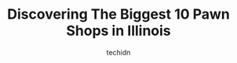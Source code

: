 ---
layout: ampstory
image: https://i0.wp.com/paketmu.com/wp-content/uploads/2023/06/just-pawn-inc-0-in-illinois-1686365572.jpeg?resize=640,853
author: techidn
featured: false
description: Explore the diverse Pawn Shop scene in Illinois, home to an incredible selection of 10 establishments catering to every taste. Whether youre in search of iconic favorites or undiscovered tr
title: Discovering The Biggest 10 Pawn Shops in Illinois
cover:
   title: Discovering The Biggest 10 Pawn Shops in Illinois
   subtitle: RICKPATE
   background: https://paketmu.com/wp-content/uploads/2023/06/just-pawn-inc-0-in-illinois-1686365572.jpeg

pages: 
 - layout: thirds
   top: <h1>#1 Fast Cash And Pawn Shop</h1>
   bottom: "<p>Ryan helped me today sell my wedding and engagement ring and a couple other pieces of jewelry. He was super nice, fast, and gave me a fair price for everything. If I ever</p>"
   background: https://paketmu.com/wp-content/uploads/2023/06/just-pawn-inc-1-in-illinois-1686365573.jpeg
   backgroundblur: true
 - layout: thirds
   top: <h1>#2 Pawn Chicago</h1>
   bottom: "<p>This is absolutely the best pawn shop that I have ever visited!  The staff is exceptional and the store is so full of collectibles that it was kind of overwhelming when y</p>"
   background: https://paketmu.com/wp-content/uploads/2023/06/just-pawn-inc-2-in-illinois-1686365574.jpeg
   cta:
      link: https://paketmu.com/discovering-the-biggest-10-pawn-shops-in-illinois/
      text: Discovering The Biggest 10 Pawn Shops in Illinois
 - layout: thirds
   top: <h1>#3 Sterling & Knight Jewelry & Pawn - Pawn Shop Yorkville, Illinois</h1>
   bottom: "<p>Bunch of jerks, I brought in a few items and was met with condescending treatment by both employee and manager plus they seemed annoyed I even came in. Brought in studio </p>"
   background: https://paketmu.com/wp-content/uploads/2023/06/just-pawn-inc-3-in-illinois-1686365574.jpeg
   cta:
      link: https://paketmu.com/discovering-the-biggest-10-pawn-shops-in-illinois/
      text: Discovering The Biggest 10 Pawn Shops in Illinois
 - layout: thirds
   top: <h1>#4 Chicago Pawners & Jewelers</h1>
   bottom: "<p>2405 W Madison St, Chicago, IL 60612, United States</p>"
   background: https://images.unsplash.com/photo-1604871000636-074fa5117945?ixlib=rb-4.0.3&ixid=MnwxMjA3fDB8MHxwaG90by1wYWdlfHx8fGVufDB8fHx8&auto=format&fit=crop&w=640&h=853&q=80
   cta:
      link: https://paketmu.com/discovering-the-biggest-10-pawn-shops-in-illinois/
      text: Discovering The Biggest 10 Pawn Shops in Illinois
 - layout: thirds
   top: <h1>#5 EZPAWN</h1>
   bottom: "<p>7361 W 25th St, North Riverside, IL 60546, United States</p>"
   background: https://images.unsplash.com/photo-1595364397663-fca4f075d796?ixlib=rb-4.0.3&ixid=MnwxMjA3fDB8MHxwaG90by1wYWdlfHx8fGVufDB8fHx8&auto=format&fit=crop&w=640&h=853&q=80
   cta:
      link: https://paketmu.com/discovering-the-biggest-10-pawn-shops-in-illinois/
      text: Discovering The Biggest 10 Pawn Shops in Illinois
 - layout: thirds
   top: <h1>#6 Fast Cash & Pawn USA</h1>
   bottom: "<p>929 E Ogden Ave, Naperville, IL 60563, United States</p>"
   background: https://plus.unsplash.com/premium_photo-1664640458616-3c74f8cb4589?ixlib=rb-4.0.3&ixid=MnwxMjA3fDB8MHxwaG90by1wYWdlfHx8fGVufDB8fHx8&auto=format&fit=crop&w=640&h=853&q=80
   cta:
      link: https://paketmu.com/discovering-the-biggest-10-pawn-shops-in-illinois/
      text: Discovering The Biggest 10 Pawn Shops in Illinois
 - layout: thirds
   top: <h1>#7 Royal Pawn Shop</h1>
   bottom: "<p>428 S Clark St, Chicago, IL 60605, United States</p>"
   background: https://images.unsplash.com/photo-1557672172-298e090bd0f1?ixlib=rb-4.0.3&ixid=MnwxMjA3fDB8MHxwaG90by1wYWdlfHx8fGVufDB8fHx8&auto=format&fit=crop&w=640&h=853&q=80
   cta:
      link: https://paketmu.com/discovering-the-biggest-10-pawn-shops-in-illinois/
      text: Discovering The Biggest 10 Pawn Shops in Illinois
 - layout: thirds
   middle: Continue reading...
   background: https://images.unsplash.com/photo-1613843873231-1447db182f97?ixlib=rb-4.0.3&ixid=MnwxMjA3fDB8MHxwaG90by1wYWdlfHx8fGVufDB8fHx8&auto=format&fit=crop&w=640&h=853&q=80
   cta:
      link: https://paketmu.com/discovering-the-biggest-10-pawn-shops-in-illinois/
      text: Discovering The Biggest 10 Pawn Shops in Illinois
      
---